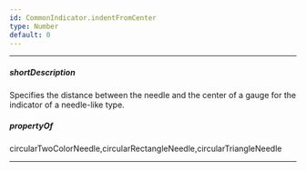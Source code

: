 ```yaml
---
id: CommonIndicator.indentFromCenter
type: Number
default: 0
---
```

---
##### shortDescription
Specifies the distance between the needle and the center of a gauge for the indicator of a needle-like type.

##### propertyOf
circularTwoColorNeedle,circularRectangleNeedle,circularTriangleNeedle

---
